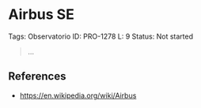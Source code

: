 # Airbus SE

Tags: Observatorio
ID: PRO-1278
L: 9
Status: Not started

> …
> 

## References

- https://en.wikipedia.org/wiki/Airbus
